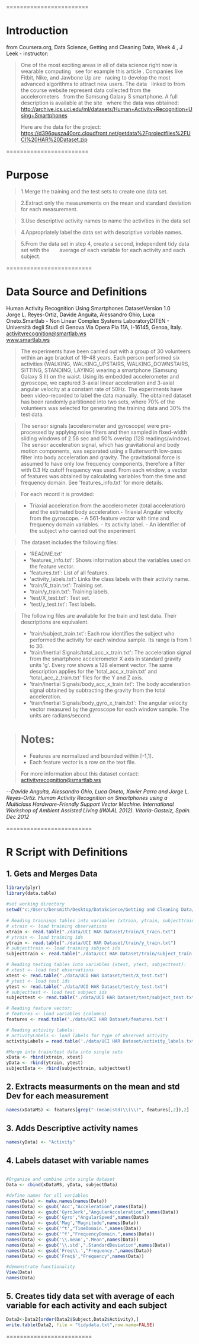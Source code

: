 ========================
# Introduction   
from Coursera.org, Data Science, Getting and Cleaning Data, Week 4 , J Leek - instructor:  
>One of the most exciting areas in all of data science right now is wearable computing   
>see for example this article . Companies like Fitbit, Nike, and Jawbone Up are   
>racing to develop the most advanced algorithms to attract new users. The data   
>linked to from the course website represent data collected from the accelerometers   
>from the Samsung Galaxy S smartphone. A full description is available at the site   
>where the data was obtained:  
>  
>http://archive.ics.uci.edu/ml/datasets/Human+Activity+Recognition+Using+Smartphones  
>  
>Here are the data for the project:  
>https://d396qusza40orc.cloudfront.net/getdata%2Fprojectfiles%2FUCI%20HAR%20Dataset.zip  

========================  
# Purpose  
> 1.Merge the training and the test sets to create one data set.  
  
> 2.Extract only the measurements on the mean and standard deviation for each measurement.  

> 3.Use descriptive activity names to name the activities in the data set  

> 4.Appropriately label the data set with descriptive variable names.  

> 5.From the data set in step 4, create a second, independent tidy data set with the    
>   average of each variable for each activity and each subject.  
  
=========================  
# Data Source and Definitions  

Human Activity Recognition Using Smartphones DatasetVersion 1.0  
Jorge L. Reyes-Ortiz, Davide Anguita, Alessandro Ghio, Luca Oneto.Smartlab - Non Linear Complex Systems LaboratoryDITEN - Università degli Studi di Genova.Via Opera Pia 11A, I-16145, Genoa, Italy.  
activityrecognition@smartlab.ws  
www.smartlab.ws  
  
> The experiments have been carried out with a group of 30 volunteers within an age bracket of 19-48 years. Each person performed six activities (WALKING, WALKING_UPSTAIRS, WALKING_DOWNSTAIRS, SITTING, STANDING, LAYING) wearing a smartphone (Samsung Galaxy S II) on the waist. Using its embedded accelerometer and gyroscope, we captured 3-axial linear acceleration and 3-axial angular velocity at a constant rate of 50Hz. The experiments have been video-recorded to label the data manually. The obtained dataset has been randomly partitioned into two sets, where 70% of the volunteers was selected for generating the training data and 30% the test data.  

> The sensor signals (accelerometer and gyroscope) were pre-processed by applying noise filters and then sampled in fixed-width sliding windows of 2.56 sec and 50% overlap (128 readings/window). The sensor acceleration signal, which has gravitational and body motion components, was separated using a Butterworth low-pass filter into body acceleration and gravity. The gravitational force is assumed to have only low frequency components, therefore a filter with 0.3 Hz cutoff frequency was used. From each window, a vector of features was obtained by calculating variables from the time and frequency domain. See 'features_info.txt' for more details. 

> For each record it is provided:  

>- Triaxial acceleration from the accelerometer (total acceleration) and the estimated body acceleration.- Triaxial Angular velocity from the gyroscope. - A 561-feature vector with time and frequency domain variables. - Its activity label. - An identifier of the subject who carried out the experiment.  
  
> The dataset includes the following files:  

>- 'README.txt'  
>- 'features_info.txt': Shows information about the variables used on the feature vector.  
>- 'features.txt': List of all features.  
>- 'activity_labels.txt': Links the class labels with their activity name.  
>- 'train/X_train.txt': Training set.  
>- 'train/y_train.txt': Training labels.  
>- 'test/X_test.txt': Test set.  
>- 'test/y_test.txt': Test labels.    
  
> The following files are available for the train and test data. Their descriptions are equivalent.    
>- 'train/subject_train.txt': Each row identifies the subject who performed the activity for each window sample. Its range is from 1 to 30.  
>- 'train/Inertial Signals/total_acc_x_train.txt': The acceleration signal from the smartphone accelerometer X axis in standard gravity units 'g'. Every row shows a 128 element vector. The same description applies for the 'total_acc_x_train.txt' and 'total_acc_z_train.txt' files for the Y and Z axis.  
>- 'train/Inertial Signals/body_acc_x_train.txt': The body acceleration signal obtained by subtracting the gravity from the total acceleration.  
>- 'train/Inertial Signals/body_gyro_x_train.txt': The angular velocity vector measured by the gyroscope for each window sample. The units are radians/second.  
  
> Notes:  
> ======  
>- Features are normalized and bounded within [-1,1].  
>- Each feature vector is a row on the text file.  
  
> For more information about this dataset contact: activityrecognition@smartlab.ws  
 
--<cite>Davide Anguita, Alessandro Ghio, Luca Oneto, Xavier Parra and Jorge L. Reyes-Ortiz. Human Activity Recognition on Smartphones using a Multiclass Hardware-Friendly Support Vector Machine. International Workshop of Ambient Assisted Living (IWAAL 2012). Vitoria-Gasteiz, Spain. Dec 2012</cite>  
  
=========================  
# R Script with Definitions

## 1. Gets and Merges Data  
```R #Load R packages          
library(plyr)  
library(data.table)  
  
#set working directory  
setwd("c:/Users/bensmith/Desktop/DataScience/Getting and Cleaning Data/UCI HAR Dataset/") 
  
# Reading trainings tables into variables (xtrain, ytrain, subjecttrain):  
# xtrain <- load training observations  
xtrain <- read.table("./data/UCI HAR Dataset/train/X_train.txt")  
# ytrain <- load training ids  
ytrain <- read.table("./data/UCI HAR Dataset/train/y_train.txt")
# subjecttrain <- load training subject ids 
subjecttrain <- read.table("./data/UCI HAR Dataset/train/subject_train.txt")  

# Reading testing tables into variables (xtest, ytest, subjecttest):  
# xtest <- load test observations  
xtest <- read.table("./data/UCI HAR Dataset/test/X_test.txt")  
# ytest <- load test ids  
ytest <- read.table("./data/UCI HAR Dataset/test/y_test.txt")  
# subjecttest <- load test subject ids  
subjecttest <- read.table("./data/UCI HAR Dataset/test/subject_test.txt")  

# Reading feature vector:  
# features <- load variables (columns)
features <- read.table('./data/UCI HAR Dataset/features.txt')  

# Reading activity labels:  
# activityLabels <- load labels for type of observed activity
activityLabels = read.table('./data/UCI HAR Dataset/activity_labels.txt')  

#Merge into train/test data into single sets  
xData <- rbind(xtrain, xtest)  
yData <- rbind(ytrain, ytest)  
subjectData <- rbind(subjecttrain, subjecttest)  
```
  
## 2. Extracts measurments on the mean and std Dev for each measurement  
```R xDataMS <- xData[, grep("-(mean|std)\\(\\)", features[,2])]  
names(xDataMS) <- features[grep("-(mean|std)\\(\\)", features[,2]),2]  
```
  
## 3. Adds Descriptive activity names  
```R yData[,1] <- activityLabels[yData[,1],2]  
names(yData) <- "Activity"
```  

## 4. Labels dataset with variable names  
```R names(subjectData) <- "Subject"  

#Organize and combine into single dataset  
Data <- cbind(xDataMS, yData, subjectData)  

#define names for all variables  
names(Data) <- make.names(names(Data))  
names(Data) <- gsub('Acc',"Acceleration",names(Data))  
names(Data) <- gsub('GyroJerk',"AngularAcceleration",names(Data))  
names(Data) <- gsub('Gyro',"AngularSpeed",names(Data))  
names(Data) <- gsub('Mag',"Magnitude",names(Data))  
names(Data) <- gsub('^t',"TimeDomain.",names(Data))  
names(Data) <- gsub('^f',"FrequencyDomain.",names(Data))  
names(Data) <- gsub('\\.mean',".Mean",names(Data))  
names(Data) <- gsub('\\.std',".StandardDeviation",names(Data))  
names(Data) <- gsub('Freq\\.',"Frequency.",names(Data))  
names(Data) <- gsub('Freq$',"Frequency",names(Data))  

#demonstrate functionality  
View(Data)  
names(Data)
```  

## 5. Creates tidy data set with average of each variable for each activity and each subject  
```R Data2<-aggregate(. ~Subject + Activity, Data, mean)  
Data2<-Data2[order(Data2$Subject,Data2$Activity),]  
write.table(Data2, file = "tidydata.txt",row.name=FALSE)
```
=========================
